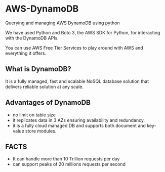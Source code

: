 # AWS-DynamoDB
Querying and managing AWS DynamoDB using python

We have used Python and Boto 3, the AWS SDK for Python, for interacting with the DynamoDB APIs.

You can use AWS Free Tier Services to play around with AWS and everything it offers.

## What is DynamoDB?
It is a fully managed, fast and scalable NoSQL database solution that delivers reliable solution at any scale.

## Advantages of DynamoDB
- no limit on table size
- it replicates data in 3 AZs ensuring availability and redundancy.
- it is a fully cloud managed DB and supports both document and key-value store modules.

## FACTS

- It can handle more than 10 Trillion requests per day
- can support peaks of 20 millions requests per second



